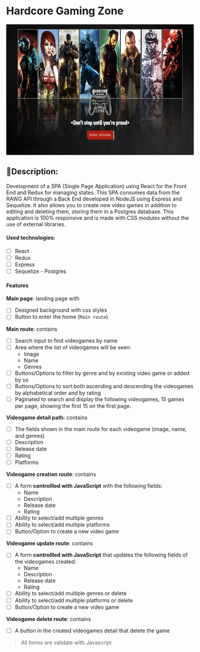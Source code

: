 # Hardcore Gaming Zone

<p align="center">
  <img height="350" src="./videogame.png" />
</p>

## 📝Description:

Development of a SPA (Single Page Application) using React for the Front End and Redux for managing states. This SPA consumes data from the RAWG API through a Back End developed in NodeJS using Express and Sequelize. It also allows you to create new video games in addition to editing and deleting them, storing them in a Postgres database. This application is 100% responsive and is made with CSS modules without the use of external libraries.

#### Used technologies:
- [ ] React
- [ ] Redux
- [ ] Express
- [ ] Sequelize - Postgres

#### Features

__Main page__: landing page with
- [ ] Designed background with css styles
- [ ] Button to enter the home (`Main route`)

__Main route__: contains
- [ ] Search input to find videogames by name
- [ ] Area where the list of videogames will be seen:
  - Image
  - Name
  - Genres
- [ ] Buttons/Options to filter by genre and by existing video game or added by us
- [ ] Buttons/Options to sort both ascending and descending the videogames by alphabetical order and by rating
- [ ] Paginated to search and display the following videogames, 15 games per page, showing the first 15 on the first page.

__Videogame detail path__: contains
- [ ] The fields shown in the main route for each videogame (image, name, and genres)
- [ ] Description
- [ ] Release date
- [ ] Rating
- [ ] Platforms

__Videogame creation route__: contains
- [ ] A form __controllled with JavaScript__ with the following fields:
  - Name
  - Description
  - Release date
  - Rating
- [ ] Ability to select/add multiple genres
- [ ] Ability to select/add multiple platforms
- [ ] Button/Option to create a new video game

__Videogame update route__: contains
- [ ] A form __controllled with JavaScript__ that updates the following fields of the videogames created:
  - Name
  - Description
  - Release date
  - Rating
- [ ] Ability to select/add multiple genres or delete
- [ ] Ability to select/add multiple platforms or delete
- [ ] Button/Option to create a new video game

__Videogame delete route__: contains
- [ ] A button in the created videogames detail that delete the game

> All forms are validate with Javascript
